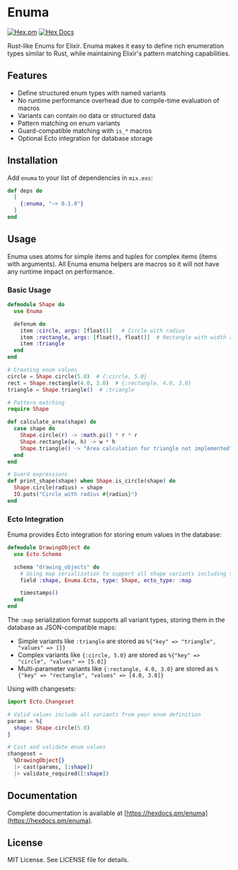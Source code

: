 # Enuma

[![Hex.pm](https://img.shields.io/hexpm/v/enuma.svg)](https://hex.pm/packages/enuma)
[![Hex Docs](https://img.shields.io/badge/hex-docs-blue.svg)](https://hexdocs.pm/enuma)

Rust-like Enums for Elixir. Enuma makes it easy to define rich enumeration types similar to Rust, while maintaining Elixir's pattern matching capabilities.

## Features

- Define structured enum types with named variants
- No runtime performance overhead due to compile-time evaluation of macros
- Variants can contain no data or structured data
- Pattern matching on enum variants
- Guard-compatible matching with `is_*` macros
- Optional Ecto integration for database storage

## Installation

Add `enuma` to your list of dependencies in `mix.exs`:

```elixir
def deps do
  [
    {:enuma, "~> 0.1.0"}
  ]
end
```

## Usage

Enuma uses atoms for simple items and tuples for complex items (items with arguments). All Enuma
enuma helpers are macros so it will not have any runtime impact on performance.

### Basic Usage

```elixir
defmodule Shape do
  use Enuma

  defenum do
    item :circle, args: [float()]   # Circle with radius
    item :rectangle, args: [float(), float()]  # Rectangle with width and height
    item :triangle
  end
end

# Creating enum values
circle = Shape.circle(5.0)  # {:circle, 5.0}
rect = Shape.rectangle(4.0, 3.0)  # {:rectangle, 4.0, 3.0}
triangle = Shape.triangle()  # :triangle

# Pattern matching
require Shape

def calculate_area(shape) do
  case shape do
    Shape.circle(r) -> :math.pi() * r * r
    Shape.rectangle(w, h) -> w * h
    Shape.triangle() -> "Area calculation for triangle not implemented"
  end
end

# Guard expressions
def print_shape(shape) when Shape.is_circle(shape) do
  Shape.circle(radius) = shape
  IO.puts("Circle with radius #{radius}")
end
```

### Ecto Integration

Enuma provides Ecto integration for storing enum values in the database:

```elixir
defmodule DrawingObject do
  use Ecto.Schema

  schema "drawing_objects" do
    # Using map serialization to support all shape variants including those with parameters
    field :shape, Enuma.Ecto, type: Shape, ecto_type: :map

    timestamps()
  end
end
```

The `:map` serialization format supports all variant types, storing them in the database as JSON-compatible maps:

- Simple variants like `:triangle` are stored as `%{"key" => "triangle", "values" => []}`
- Complex variants like `{:circle, 5.0}` are stored as `%{"key" => "circle", "values" => [5.0]}`
- Multi-parameter variants like `{:rectangle, 4.0, 3.0}` are stored as `%{"key" => "rectangle", "values" => [4.0, 3.0]}`

Using with changesets:

```elixir
import Ecto.Changeset

# Valid values include all variants from your enum definition
params = %{
  shape: Shape.circle(5.0)
}

# Cast and validate enum values
changeset =
  %DrawingObject{}
  |> cast(params, [:shape])
  |> validate_required([:shape])
```

## Documentation

Complete documentation is available at [https://hexdocs.pm/enuma](https://hexdocs.pm/enuma).

## License

MIT License. See LICENSE file for details.
